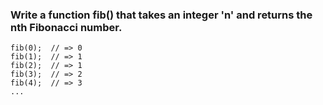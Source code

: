 ### Write a function fib() that takes an integer 'n' and returns the nth Fibonacci number.

```
fib(0);  // => 0
fib(1);  // => 1
fib(2);  // => 1
fib(3);  // => 2
fib(4);  // => 3
...
```
